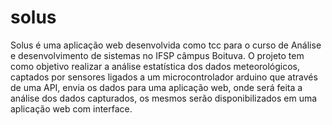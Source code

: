 # solus
Solus é uma aplicação web desenvolvida como tcc para o curso de Análise e desenvolvimento de sistemas no IFSP câmpus Boituva.  O projeto tem como objetivo realizar a análise estatística dos dados meteorológicos, captados por sensores ligados a um microcontrolador arduino que através de uma API, envia os dados para uma aplicação web, onde será feita a análise dos dados capturados, os mesmos serão disponibilizados em uma aplicação web com interface.
